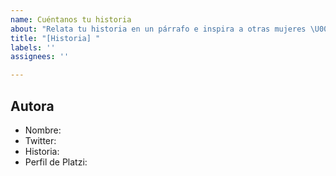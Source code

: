 ```yaml
---
name: Cuéntanos tu historia
about: "Relata tu historia en un párrafo e inspira a otras mujeres \U0001F49A"
title: "[Historia] "
labels: ''
assignees: ''

---
```


## Autora
* Nombre:
* Twitter:
* Historia:
* Perfil de Platzi:
